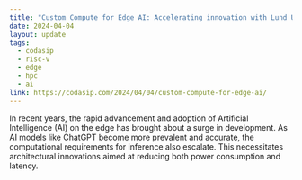 ```yaml
---
title: "Custom Compute for Edge AI: Accelerating innovation with Lund University and Codasip University Program"
date: 2024-04-04
layout: update
tags:
  - codasip
  - risc-v
  - edge
  - hpc
  - ai
link: https://codasip.com/2024/04/04/custom-compute-for-edge-ai/
---
```


In recent years, the rapid advancement and adoption of Artificial Intelligence (AI) on the edge has brought about a
surge in development. As AI models like ChatGPT become more prevalent and accurate, the computational requirements for
inference also escalate. This necessitates architectural innovations aimed at reducing both power consumption and
latency.
